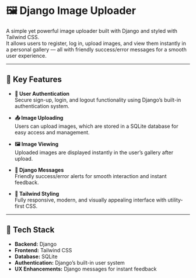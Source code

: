 # 🖼️ Django Image Uploader

A simple yet powerful image uploader built with Django and styled with Tailwind CSS.  
It allows users to register, log in, upload images, and view them instantly in a personal gallery — all with friendly success/error messages for a smooth user experience.

---

## 🚀 Key Features

- **🔐 User Authentication**  
  Secure sign-up, login, and logout functionality using Django’s built-in authentication system.

- **📤 Image Uploading**  
  Users can upload images, which are stored in a SQLite database for easy access and management.

- **🖼️ Image Viewing**  
  Uploaded images are displayed instantly in the user’s gallery after upload.

- **💬 Django Messages**  
  Friendly success/error alerts for smooth interaction and instant feedback.

- **🎨 Tailwind Styling**  
  Fully responsive, modern, and visually appealing interface with utility-first CSS.

---

## 📌 Tech Stack

- **Backend:** Django  
- **Frontend:** Tailwind CSS  
- **Database:** SQLite  
- **Authentication:** Django’s built-in user system  
- **UX Enhancements:** Django messages for instant feedback
